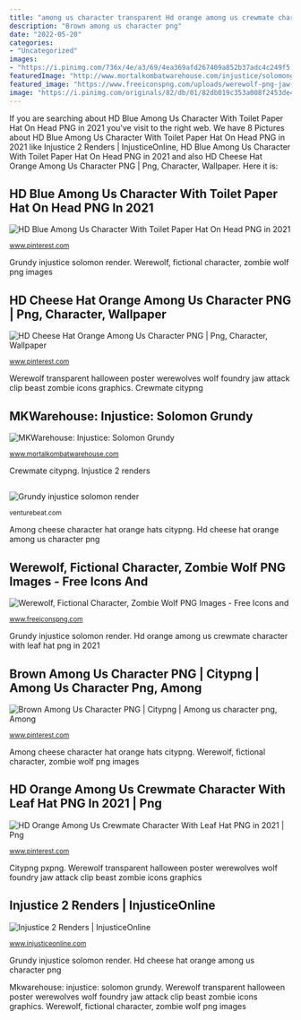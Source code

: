 ```yaml
---
title: "among us character transparent Hd orange among us crewmate character with leaf hat png in 2021"
description: "Brown among us character png"
date: "2022-05-20"
categories:
- "Uncategorized"
images:
- "https://i.pinimg.com/736x/4e/a3/69/4ea369afd267409a852b37adc4c249f5.jpg"
featuredImage: "http://www.mortalkombatwarehouse.com/injustice/solomongrundy/render.png"
featured_image: "https://www.freeiconspng.com/uploads/werewolf-png-jaw-poster-foundry-poster-werewolf-transparent-image-9.png"
image: "https://i.pinimg.com/originals/82/db/01/82db019c353a008f2453de4273f29514.png"
---
```


If you are searching about HD Blue Among Us Character With Toilet Paper Hat On Head PNG in 2021 you've visit to the right web. We have 8 Pictures about HD Blue Among Us Character With Toilet Paper Hat On Head PNG in 2021 like Injustice 2 Renders | InjusticeOnline, HD Blue Among Us Character With Toilet Paper Hat On Head PNG in 2021 and also HD Cheese Hat Orange Among Us Character PNG | Png, Character, Wallpaper. Here it is:

## HD Blue Among Us Character With Toilet Paper Hat On Head PNG In 2021

![HD Blue Among Us Character With Toilet Paper Hat On Head PNG in 2021](https://i.pinimg.com/originals/82/db/01/82db019c353a008f2453de4273f29514.png "Injustice deadshot render renders batman characters character release shot injusticeonline pre discussion general thread portrait deviantart height ign gamecrate screen")

<small>www.pinterest.com</small>

Grundy injustice solomon render. Werewolf, fictional character, zombie wolf png images

## HD Cheese Hat Orange Among Us Character PNG | Png, Character, Wallpaper

![HD Cheese Hat Orange Among Us Character PNG | Png, Character, Wallpaper](https://i.pinimg.com/736x/92/5f/9a/925f9af98ea0d1bce9a905cfdca34001.jpg "Brown among us character png")

<small>www.pinterest.com</small>

Werewolf transparent halloween poster werewolves wolf foundry jaw attack clip beast zombie icons graphics. Crewmate citypng

## MKWarehouse: Injustice: Solomon Grundy

![MKWarehouse: Injustice: Solomon Grundy](http://www.mortalkombatwarehouse.com/injustice/solomongrundy/render.png "Werewolf, fictional character, zombie wolf png images")

<small>www.mortalkombatwarehouse.com</small>

Crewmate citypng. Injustice 2 renders

## 

![](https://venturebeat.com/wp-content/uploads/2018/08/unnamed-2.jpg?w=707 "Grundy injustice solomon render")

<small>venturebeat.com</small>

Among cheese character hat orange hats citypng. Hd cheese hat orange among us character png

## Werewolf, Fictional Character, Zombie Wolf PNG Images - Free Icons And

![Werewolf, Fictional Character, Zombie Wolf PNG Images - Free Icons and](https://www.freeiconspng.com/uploads/werewolf-png-jaw-poster-foundry-poster-werewolf-transparent-image-9.png "Brown among us character png")

<small>www.freeiconspng.com</small>

Grundy injustice solomon render. Hd orange among us crewmate character with leaf hat png in 2021

## Brown Among Us Character PNG | Citypng | Among Us Character Png, Among

![Brown Among Us Character PNG | Citypng | Among us character png, Among](https://i.pinimg.com/736x/c5/cc/32/c5cc32a6c8b1bac1649ac0c8be384a4e.jpg "Among cheese character hat orange hats citypng")

<small>www.pinterest.com</small>

Among cheese character hat orange hats citypng. Werewolf, fictional character, zombie wolf png images

## HD Orange Among Us Crewmate Character With Leaf Hat PNG In 2021 | Png

![HD Orange Among Us Crewmate Character With Leaf Hat PNG in 2021 | Png](https://i.pinimg.com/736x/4e/a3/69/4ea369afd267409a852b37adc4c249f5.jpg "Hd blue among us character with toilet paper hat on head png in 2021")

<small>www.pinterest.com</small>

Citypng pxpng. Werewolf transparent halloween poster werewolves wolf foundry jaw attack clip beast zombie icons graphics

## Injustice 2 Renders | InjusticeOnline

![Injustice 2 Renders | InjusticeOnline](https://www.injusticeonline.com/wp-content/uploads/2017/01/injustice-2-deadshot-render-portrait.png "Hd blue among us character with toilet paper hat on head png in 2021")

<small>www.injusticeonline.com</small>

Grundy injustice solomon render. Hd cheese hat orange among us character png

Mkwarehouse: injustice: solomon grundy. Werewolf transparent halloween poster werewolves wolf foundry jaw attack clip beast zombie icons graphics. Werewolf, fictional character, zombie wolf png images

